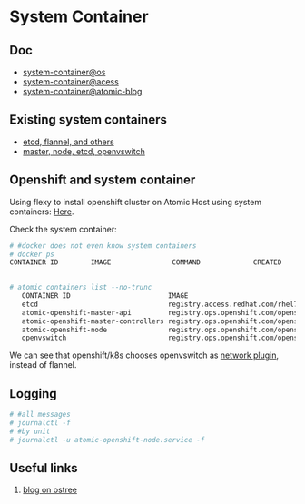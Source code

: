 # System Container

## Doc

* [system-container@os](https://docs.openshift.com/container-platform/latest/install_config/install/advanced_install.html#advanced-install-configuring-system-containers)
* [system-container@acess](https://access.redhat.com/documentation/en-us/red_hat_enterprise_linux_atomic_host/7/html/managing_containers/running_system_containers)
* [system-container@atomic-blog](http://www.projectatomic.io/blog/2016/09/intro-to-system-containers/)

## Existing system containers

* [etcd, flannel, and others](https://access.redhat.com/documentation/en-us/red_hat_enterprise_linux_atomic_host/7/html/managing_containers/running_system_containers)
* [master, node, etcd, openvswitch](https://github.com/openshift/openshift-ansible/blob/master/inventory/byo/hosts.ose.example#L50)


## Openshift and system container

Using flexy to install openshift cluster on Atomic Host using system containers: [Here](https://github.com/hongkailiu/svt-case-doc/blob/master/learn/flexy.md#atomic-host).

Check the system container:

```sh
# #docker does not even know system containers
# docker ps
CONTAINER ID        IMAGE               COMMAND             CREATED             STATUS              PORTS               NAMES
 

# atomic containers list --no-trunc 
   CONTAINER ID                        IMAGE                                                    COMMAND                                    CREATED          STATE      BACKEND    RUNTIME   
   etcd                                registry.access.redhat.com/rhel7/etcd                    /usr/bin/etcd-env.sh /usr/bin/etcd         2017-09-28 12:35 running    ostree     runc      
   atomic-openshift-master-api         registry.ops.openshift.com/openshift3/ose:v3.7.0         /usr/local/bin/system-container-wrapper.sh 2017-09-28 12:44 running    ostree     runc      
   atomic-openshift-master-controllers registry.ops.openshift.com/openshift3/ose:v3.7.0         /usr/local/bin/system-container-wrapper.sh 2017-09-28 12:44 running    ostree     runc      
   atomic-openshift-node               registry.ops.openshift.com/openshift3/node:v3.7.0        /usr/local/bin/system-container-wrapper.sh 2017-09-28 12:51 running    ostree     runc      
   openvswitch                         registry.ops.openshift.com/openshift3/openvswitch:v3.7.0 /usr/local/bin/system-container-wrapper.sh 2017-09-28 12:51 running    ostree     runc
```

We can see that openshift/k8s chooses openvswitch as [network plugin](https://kubernetes.io/docs/getting-started-guides/scratch/#network), instead of flannel.

## Logging

```sh
# #all messages
# journalctl -f
# #by unit
# journalctl -u atomic-openshift-node.service -f
```

## Useful links

1. [blog on ostree](https://samthursfield.wordpress.com/2014/01/16/the-fundamentals-of-ostree/)

